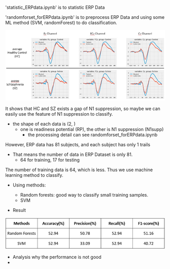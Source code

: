 'statistic_ERPdata.ipynb' is to statistic ERP Data

'randomforset_forERPdata.ipynb' is to preprocess ERP Data and using some ML method (SVM, randomForest) to do classification. 

![](https://github.com/ReMi-Hsu/BCI_Schizophrenia/blob/main/MLWithERPdata/N1supp.jpg)

It shows that HC and SZ exists a gap of N1 suppression, so maybe we can easily use the feature of N1 suppression to classify.
- the shape of each data is (2, )
    - one is readiness potential (RP), the other is N1 suppression (N1supp) 
        - the processing detail can see randomforset_forERPdata.ipynb
        
However, ERP data has 81 subjects, and each subject has only 1 trails
- That means the number of data in ERP Dataset is only 81.
    - 64 for training, 17 for testing 

The number of training data is 64, which is less. Thus we use machine learning method to classify.
- Using methods:
    - Random forests: good way to classify small training samples.
    - SVM

- Result 

![](https://github.com/ReMi-Hsu/BCI_Schizophrenia/blob/main/MLWithERPdata/result.jpg)

- Analysis why the performance is not good
- 

